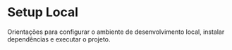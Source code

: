 # Setup Local

Orientações para configurar o ambiente de desenvolvimento local, instalar dependências e executar o projeto.
